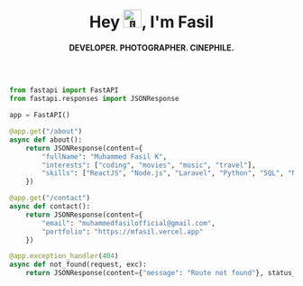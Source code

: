 <h1 align='center'>Hey <img src="https://fonts.gstatic.com/s/e/notoemoji/latest/1f44b/512.gif" alt="👋" width="32" height="32">, I'm Fasil </h1>
<h4 align="center">DEVELOPER. PHOTOGRAPHER. CINEPHILE.</h4>

```python



from fastapi import FastAPI
from fastapi.responses import JSONResponse

app = FastAPI()

@app.get("/about")
async def about():
    return JSONResponse(content={
        "fullName": "Muhammed Fasil K",
        "interests": ["coding", "movies", "music", "travel"],
        "skills": ["ReactJS", "Node.js", "Laravel", "Python", "SQL", "NoSQL", "FasilAPI"]
    })

@app.get("/contact")
async def contact():
    return JSONResponse(content={
        "email": "muhammedfasilofficial@gmail.com",
        "portfolio": "https://mfasil.vercel.app"
    })

@app.exception_handler(404)
async def not_found(request, exc):
    return JSONResponse(content={"message": "Route not found"}, status_code=404)

```

